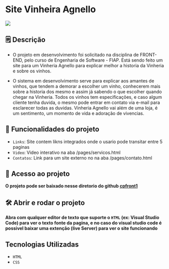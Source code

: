 # Site Vinheira Agnello
<img loading="lazy" src="http://img.shields.io/static/v1?label=STATUS&message=EM%20DESENVOLVIMENTO&color=GREEN&style=for-the-badge"/>

## 🗒️ Descrição
- O projeto em desenvolvimento foi solicitado na disciplina de FRONT-END, pelo curso de Engenharia de Software - FIAP.
Está sendo feito um site para um Vinheria Agnello para explicar melhor a historia da Vinheria e sobre os vinhos.

- O sistema em desenvolvimento serve para explicar aos amantes de vinhos, que tendem a demorar a escolher um vinho, conhecerem mais sobre a historia dos mesmo e assim já sabendo o que escolher quando chegar na Vinheria. Todos os vinhos tem especificações, e caso algum cliente tenha duvida, o mesmo pode entrar em contato via e-mail para esclarecer todas as duvidas. 
Vinheria Agnello vai além de uma loja, é um sentimento, um momento de vida e adoração de vivencias.
﻿


## :hammer: Funcionalidades do projeto
- `Links`: Site contem likns integrados onde o usario pode transitar entre 5 paginas 
- `Video`: Video interativo na aba /pages/servicos.html
- `Contatos`: Link para um site externo no na aba /pages/contato.html

## 📁 Acesso ao projeto

**O projeto pode ser baixado nesse diretorio do github [cpfront1](https://github.com/pedromuzel/cpfront1/tree/main)**

## 🛠️ Abrir e rodar o projeto

**Abra com qualquer editor de texto que suporte o `HTML` (ex: Visual Studio Code) para ver o texto fonte da pagina, e no caso do visual studio code é possivel baixar uma extenção (live Server) para ver o site funcionando**

## Tecnologias Utilizadas
- `HTML`
- `CSS`





